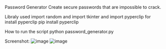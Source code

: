 Password Generator
Create secure passwords that are impossible to crack.

Libraly used
import random and import tkinter and import pyperclip for install pyperclip pip install pyperclip

How to run the script
python password_generator.py

Screenshot:
![image](https://user-images.githubusercontent.com/132738329/236671891-0f438f9d-c22c-4e2b-ba53-a21a24ab5e56.png)
![image](https://user-images.githubusercontent.com/132738329/236671907-502b1e15-0b96-4f12-8307-ea987e96030b.png)
